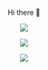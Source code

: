 <p align="center">
  Hi there 👋
</p>

<p align="center">
  <img src="https://github-profile-trophy.vercel.app/?username=dano20zombie&theme=darkhub">
</p>

<p align="center">
  <img src="https://github-readme-stats.vercel.app/api?username=dano20zombie&show_icons=true&theme=transparent&count_private=true">
</p>

<p align="center">
  <img src="https://github-readme-stats.vercel.app/api/top-langs/?username=dano20zombie&layout=compact&theme=transparent">
</p>

<!--
**dano20zombie/dano20zombie** is a ✨ _special_ ✨ repository because its `README.md` (this file) appears on your GitHub profile.

Here are some ideas to get you started:

- 🔭 I’m currently working on ...
- 🌱 I’m currently learning ...
- 👯 I’m looking to collaborate on ...
- 🤔 I’m looking for help with ...
- 💬 Ask me about ...
- 📫 How to reach me: ...
- 😄 Pronouns: ...
- ⚡ Fun fact: ...
-->
